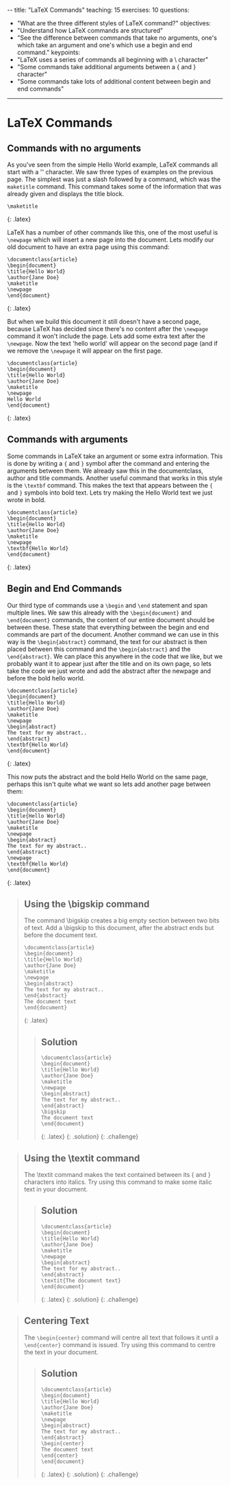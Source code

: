 --
title: "LaTeX Commands"
teaching: 15
exercises: 10
questions:
- "What are the three different styles of LaTeX command?"
objectives:
- "Understand how LaTeX commands are structured"
- "See the difference between commands that take no arguments, one's which take an argument and one's which use a begin and end command."
keypoints:
- "LaTeX uses a series of commands all beginning with a \ character"
- "Some commands take additional arguments between a { and } character"
- "Some commands take lots of additional content between begin and end commands"
---


# LaTeX Commands

## Commands with no arguments

As you've seen from the simple Hello World example, LaTeX commands all start with a '\' character. We saw three types of examples on the previous page. The simplest was just a slash followed by a command, which was the `maketitle` command. This command takes some of the information that was already given and displays the title block.

~~~
\maketitle
~~~
{: .latex}

LaTeX has a number of other commands like this, one of the most useful is `\newpage` which will insert a new page into the document. Lets modify our old document to have an extra page using this command:

~~~
\documentclass{article}
\begin{document}
\title{Hello World}
\author{Jane Doe}
\maketitle
\newpage
\end{document}
~~~
{: .latex}

But when we build this document it still doesn't have a second page, because LaTeX has decided since there's no content after the `\newpage` command it won't include the page. Lets add some extra text after the `\newpage`. Now the text 'hello world' will appear on the second page (and if we remove the `\newpage` it will appear on the first page.

~~~
\documentclass{article}
\begin{document}
\title{Hello World}
\author{Jane Doe}
\maketitle
\newpage
Hello World
\end{document}
~~~
{: .latex}


## Commands with arguments

Some commands in LaTeX take an argument or some extra information. This is done by writing a `{` and `}` symbol after the command and entering the arguments between them. We already saw this in the documentclass, author and title commands. Another useful command that works in this style is the `\textbf` command. This makes the text that appears between the `{` and `}` symbols into bold text. Lets try making the Hello World text we just wrote in bold.

~~~
\documentclass{article}
\begin{document}
\title{Hello World}
\author{Jane Doe}
\maketitle
\newpage
\textbf{Hello World}
\end{document}
~~~
{: .latex}

## Begin and End Commands

Our third type of commands use a `\begin` and `\end` statement and span multiple lines. We saw this already with the `\begin{document}` and `\end{document}` commands, the content of our entire document should be between these. These state that everything between the begin and end commands are part of the document. Another command we can use in this way is the `\begin{abstract}` command, the text for our abstract is then placed between this command and the `\begin{abstract}` and the `\end{abstract}`. We can place this anywhere in the code that we like, but we probably want it to appear just after the title and on its own page, so lets take the code we just wrote and add the abstract after the newpage and before the bold hello world.

~~~
\documentclass{article}
\begin{document}
\title{Hello World}
\author{Jane Doe}
\maketitle
\newpage
\begin{abstract}
The text for my abstract..
\end{abstract}
\textbf{Hello World}
\end{document}
~~~
{: .latex}

This now puts the abstract and the bold Hello World on the same page, perhaps this isn't quite what we want so lets add another page between them:

~~~
\documentclass{article}
\begin{document}
\title{Hello World}
\author{Jane Doe}
\maketitle
\newpage
\begin{abstract}
The text for my abstract..
\end{abstract}
\newpage
\textbf{Hello World}
\end{document}
~~~
{: .latex}


> ## Using the \bigskip command
>
> The command \bigskip creates a big empty section between two bits of text. Add a \bigskip to this document, after the abstract ends but before the document text.
> ~~~
> \documentclass{article}
> \begin{document}
> \title{Hello World}
> \author{Jane Doe}
> \maketitle
> \newpage
> \begin{abstract}
> The text for my abstract..
> \end{abstract}
> The document text
> \end{document}
> ~~~
> {: .latex}
> > ## Solution
> > ~~~
> > \documentclass{article}
> > \begin{document}
> > \title{Hello World}
> > \author{Jane Doe}
> > \maketitle
> > \newpage
> > \begin{abstract}
> > The text for my abstract..
> > \end{abstract}
> > \bigskip
> > The document text
> > \end{document}
> > ~~~
> > {: .latex}
> {: .solution}
{: .challenge}


> ## Using the \textit command
>
> The \textit command makes the text contained between its { and } characters into italics. Try using this command to make some italic text in your document.
>
> > ## Solution
> > ~~~
> > \documentclass{article}
> > \begin{document}
> > \title{Hello World}
> > \author{Jane Doe}
> > \maketitle
> > \newpage
> > \begin{abstract}
> > The text for my abstract..
> > \end{abstract}
> > \textit{The document text}
> > \end{document}
> > ~~~
> > {: .latex}
> {: .solution}
{: .challenge}

> ## Centering Text
>
> The `\begin{center}` command will centre all text that follows it until a `\end{center}` command is issued. Try using this command to centre the text in your document.
>
> > ## Solution
> > ~~~
> > \documentclass{article}
> > \begin{document}
> > \title{Hello World}
> > \author{Jane Doe}
> > \maketitle
> > \newpage
> > \begin{abstract}
> > The text for my abstract..
> > \end{abstract}
> > \begin{center}
> > The document text
> > \end{center}
> > \end{document}
> > ~~~
> > {: .latex}
> {: .solution}
{: .challenge}
